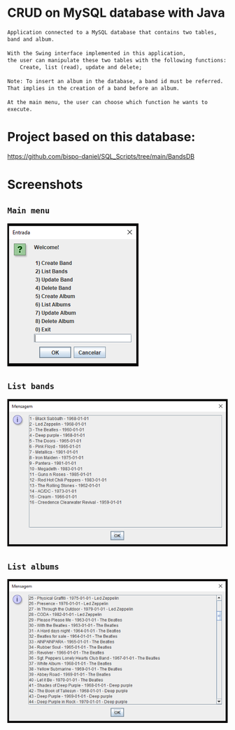 # CRUD on MySQL database with Java
    Application connected to a MySQL database that contains two tables, band and album.
    
    With the Swing interface implemented in this application, 
    the user can manipulate these two tables with the following functions: 
        Create, list (read), update and delete;

    Note: To insert an album in the database, a band id must be referred. 
    That implies in the creation of a band before an album.

    At the main menu, the user can choose which function he wants to execute.

# Project based on this database:
https://github.com/bispo-daniel/SQL_Scripts/tree/main/BandsDB

# Screenshots

## `Main menu`

![all-text](https://github.com/bispo-daniel/CRUD_JavaBandsDB/blob/main/MainMenu.png)

## `List bands`

![all-text](https://github.com/bispo-daniel/CRUD_JavaBandsDB/blob/main/ReadBandsPage.png)

## `List albums`

![all-text](https://github.com/bispo-daniel/CRUD_JavaBandsDB/blob/main/ReadAlbumsPage.png)